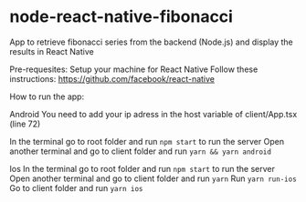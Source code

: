 # node-react-native-fibonacci
 App to retrieve fibonacci series from the backend (Node.js) and display the results in React Native

Pre-requesites:
Setup your machine for React Native
Follow these instructions: https://github.com/facebook/react-native

How to run the app:

Android
You need to add your ip adress in the host variable of client/App.tsx (line 72)

In the terminal go to root folder and run `npm start` to run the server
Open another terminal and go to client folder and run `yarn && yarn android`

Ios
In the terminal go to root folder and run `npm start` to run the server
Open another terminal and go to client folder and run `yarn`
Run `yarn run-ios`
Go to client folder and run `yarn ios`
